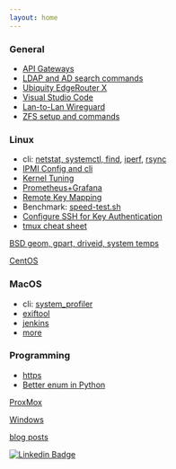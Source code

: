 ```yaml
---
layout: home
---
```

### General

* [API Gateways](api-gateways.html)
* [LDAP and AD search commands](ldap.html)
* [Ubiquity EdgeRouter X](ubiquity.html)
* [Visual Studio Code](dot.vscode.html)
* [Lan-to-Lan Wireguard](wireguard.html)
* [ZFS setup and commands](zfs.html)

### Linux

* cli: [netstat, systemctl, find](cli.html), [iperf](iperf.html),
[rsync](rsync.html)
* [IPMI Config and cli](ipmi.html)
* [Kernel Tuning](kernel-tuning.html)
* [Prometheus+Grafana](prometheus-grafana.html)
* [Remote Key Mapping](remote.html)
* Benchmark: [speed-test.sh](speed-test.sh)
* [Configure SSH for Key Authentication](ssh.html)
* [tmux cheat sheet](tmux.html)

[BSD geom, gpart, driveid, system temps](bsd/)

[CentOS](centos/)

### MacOS

* cli: [system_profiler](macos/cli.html)
* [exiftool](macos/exiftool.html)
* [jenkins](macos/jenkins.html)
* [more](macos/)

### Programming

* [https](programming/https.html)
* [Better enum in Python](programming/python-string-enum.html)

[ProxMox](proxmox/)

[Windows](windows/)


[blog posts](posts.html)


[![Linkedin
Badge](https://img.shields.io/badge/-asokolsky-blue?style=flat&logo=Linkedin&logoColor=white)](https://www.linkedin.com/in/asokolsky/)
